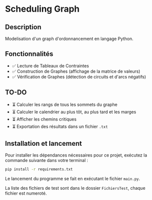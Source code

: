 # Scheduling Graph

## Description
Modelisation d'un graph d'ordonnancement en langage Python.

## Fonctionnalités
- ✅ Lecture de Tableaux de Contraintes
- ✅ Construction de Graphes (affichage de la matrice de valeurs)
- ✅ Vérification de Graphes (détection de circuits et d'arcs négatifs)

## TO-DO
- ⏳ Calculer les rangs de tous les sommets du graphe
- ⏳ Calculer le calendrier au plus tôt, au plus tard et les marges
- ⏳ Afficher les chemins critiques
- ⏳ Exportation des résultats dans un fichier `.txt`

## Installation et lancement

Pour installer les dépendances nécessaires pour ce projet, exécutez la commande suivante dans votre terminal :

```bash
pip install -r requirements.txt
```
Le lancement du programme se fait en exécutant le fichier `main.py`.

La liste des fichiers de test sont dans le dossier `FichiersTest`, chaque fichier est numeroté.
